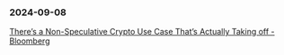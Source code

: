 ### 2024-09-08

[There’s a Non-Speculative Crypto Use Case That’s Actually Taking off - Bloomberg](https://www.bloomberg.com/news/articles/2024-09-06/there-s-a-non-speculative-crypto-use-case-that-s-actually-taking-off?sref=6rqLu4ZS)

